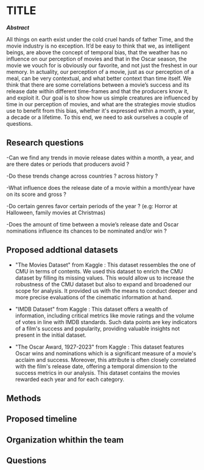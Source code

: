 # TITLE

***Abstract***

All things on earth exist under the cold cruel hands of father Time, and the movie industry is no exception. It’d be easy to think that we, as intelligent beings, are above the concept of temporal bias, that the weather has no influence on our perception of movies and that in the Oscar season, the movie we vouch for is obviously our favorite, and not just the freshest in our memory. In actuality, our perception of a movie, just as our perception of a meal, can be very contextual, and what better context than time itself. We think that there are some correlations between a movie’s success and its release date within different time-frames and that the producers know it, and exploit it. Our goal is to show how us simple creatures are influenced by time in our perception of movies, and what are the strategies movie studios use to benefit from this bias, whether it's expressed within a month, a year, a decade or a lifetime. To this end, we need to ask ourselves a couple of questions. 


## Research questions

-Can we find any trends in movie release dates within a month, a year, and are there dates or periods that producers avoid ?


-Do these trends change across countries ? across history ?


-What influence does the release date of a movie within a month/year have on its score and gross ?


-Do certain genres favor certain periods of the year ? (e.g: Horror at Halloween, family movies at Christmas) 


-Does the amount of time between a movie’s release date and Oscar nominations influence its chances to be nominated and/or win ?


## Proposed addtional datasets 
- "The Movies Dataset" from Kaggle : This dataset ressembles the one of CMU in terms of contents. We used this dataset to enrich the CMU dataset by filling its missing values. This would allow us to increase the robustness of the CMU dataset but also to expand and broadened our scope for analysis. It provided us with the means to conduct deeper and more precise evaluations of the cinematic information at hand.

- "IMDB Dataset" from Kaggle : This dataset offers a wealth of information, including critical metrics like movie ratings and the volume of votes in line with IMDB standards. Such data points are key indicators of a film's success and popularity, providing valuable insights not present in the initial dataset.

- "The Oscar Award, 1927-2023" from Kaggle : This dataset features Oscar wins and nominations which is a significant measure of a movie's acclaim and success. Moreover, this attribute is often closely correlated with the film's release date, offering a temporal dimension to the success metrics in our analysis. This dataset contains the movies rewarded each year and for each category. 

## Methods


## Proposed timeline

## Organization whithin the team 

## Questions 

